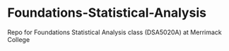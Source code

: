 # Foundations-Statistical-Analysis
Repo for Foundations Statistical Analysis class (DSA5020A) at Merrimack College
